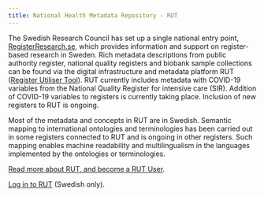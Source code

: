 ```yaml
---
title: National Health Metadata Repository - RUT
---
```


The Swedish Research Council has set up a single national entry point,
[RegisterResearch.se](http://registerresearch.se), which provides information
and support on register-based research in Sweden.
Rich metadata descriptions from public authority register, national quality
registers and biobank sample collections can be found via the digital
infrastructure and metadata platform RUT
([Register Utiliser Tool](https://www.registerforskning.se/en/registers-in-sweden/easier-to-find-register-data-with-the-register-utiliser-tool/)).
RUT currently includes metadata with COVID-19 variables from the
National Quality Register for intensive care (SIR).
Addition of COVID-19 variables to registers is currently taking place.
Inclusion of new registers to RUT is ongoing.

Most of the metadata and concepts in RUT are in Swedish.
Semantic mapping to international ontologies and terminologies has been
carried out in some registers connected to RUT and is ongoing in other
registers.
Such mapping enables machine readability and multilingualism in the
languages implemented by the ontologies or terminologies.

[Read more about RUT, and become a RUT User](https://www.registerforskning.se/en/registers-in-sweden/easier-to-find-register-data-with-the-register-utiliser-tool/).

[Log in to RUT](https://rut.registerforskning.se/model.php) (Swedish only).
